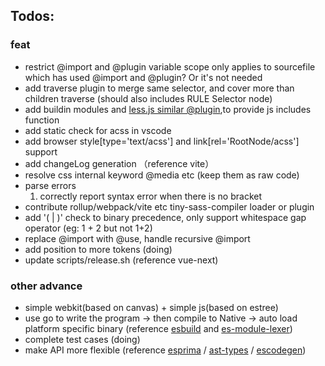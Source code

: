 
## Todos: 

### feat

* restrict @import and @plugin variable scope only applies to sourcefile which has used @import and @plugin? Or it's not needed
* add traverse plugin to merge same selector, and cover more than children traverse (should also includes RULE Selector node)
* add buildin modules and [less.js similar @plugin](https://less.bootcss.com/features/#plugin-at-rules),to provide js includes function
* add static check for acss in vscode
* add browser style[type='text/acss'] and link[rel='RootNode/acss'] support
* add changeLog generation （reference vite）
* resolve css internal keyword @media etc (keep them as raw code)
* parse errors
    1. correctly report syntax error when there is no bracket
* contribute rollup/webpack/vite etc tiny-sass-compiler loader or plugin
* add '( | )' check to binary precedence, only support whitespace gap operator (eg: 1 + 2 but not 1+2)
* replace @import with @use, handle recursive @import
* add position to more tokens (doing)
* update scripts/release.sh (reference vue-next)

### other advance

* simple webkit(based on canvas) + simple js(based on estree)
* use go to write the program -> then compile to Native -> auto load platform specific binary (reference [esbuild](https://github.com/evanw/esbuild) and [es-module-lexer](https://github.com/guybedford/es-module-lexer))
* complete test cases (doing)
* make API more flexible (reference  [esprima](https://www.npmjs.com/package/esprima) / [ast-types](https://www.npmjs.com/package/ast-types) / [escodegen](https://www.npmjs.com/package/escodegen))
